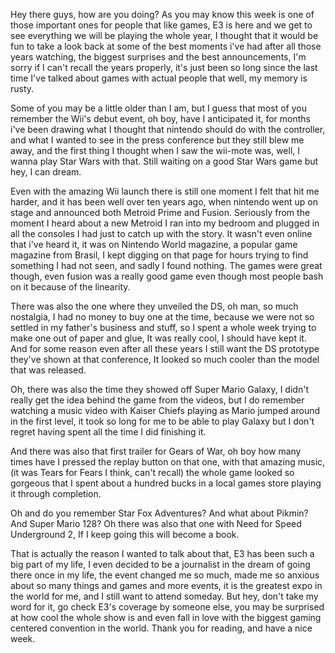 Hey there guys, how are you doing? As you may know this week is one of those important ones for people that like games, E3 is here and we get to see everything we will be playing the whole year, I thought that it would be fun to take a look back at some of the best moments i've had after all those years watching, the biggest surprises and the best announcements, I'm sorry if I can't recall the years properly, it's just been so long since the last time I've talked about games with actual people that well, my memory is rusty.

Some of you may be a little older than I am, but I guess that most of you remember the Wii's debut event, oh boy, have I anticipated it, for months i've been drawing what I thought that nintendo should do with the controller, and what I wanted to see in the press conference but they still blew me away, and the first thing I thought when I saw the wii-mote was, well, I wanna play Star Wars with that. Still waiting on a good Star Wars game but hey, I can dream.

Even with the amazing Wii launch there is still one moment I felt that hit me harder, and it has been well over ten years ago, when nintendo went up on stage and announced both Metroid Prime and Fusion. Seriously from the moment I heard about a new Metroid I ran into my bedroom and plugged in all the consoles I had just to catch up with the story. It wasn't even online that i've heard it, it was on Nintendo World magazine, a popular game magazine from Brasil, I kept digging on that page for hours trying to find something I had not seen, and sadly I found nothing. The games were great though, even fusion was a really good game even though most people bash on it because of the linearity.

There was also the one where they unveiled the DS, oh man, so much nostalgia, I had no money to buy one at the time, because we were not so settled in my father's business and stuff, so I spent a whole week trying to make one out of paper and glue, It was really cool, I should have kept it. And for some reason even after all these years I still want the DS prototype they've shown at that conference, It looked so much cooler than the model that was released.

Oh, there was also the time they showed off Super Mario Galaxy, I didn't really get the idea behind the game from the videos, but I do remember watching a music video with Kaiser Chiefs playing as Mario jumped around in the first level, it took so long for me to be able to play Galaxy but I don't regret having spent all the time I did finishing it.

And there was also that first trailer for Gears of War, oh boy how many times have I pressed the replay button on that one, with that amazing music, (it was Tears for Fears I think, can't recall) the whole game looked so gorgeous that I spent about a hundred bucks in a local games store playing it through completion.

Oh and do you remember Star Fox Adventures? And what about Pikmin? And Super Mario 128? Oh there was also that one with Need for Speed Underground 2, If I keep going this will become a book.

That is actually the reason I wanted to talk about that, E3 has been such a big part of my life, I even decided to be a journalist in the dream of going there once in my life, the event changed me so much, made me so anxious about so many things and games and more events, it is the greatest expo in the world for me, and I still want to attend someday. But hey, don't take my word for it, go check E3's coverage by someone else, you may be surprised at how cool the whole show is and even fall in love with the biggest gaming centered convention in the world. Thank you for reading, and have a nice week.

